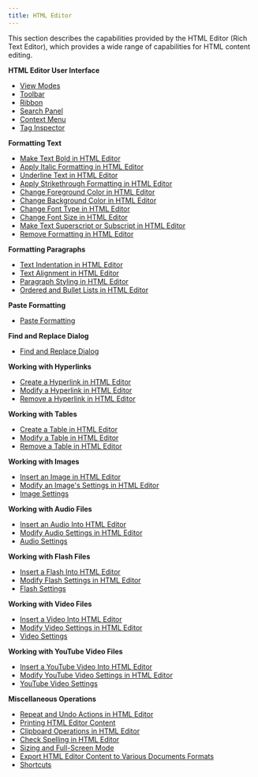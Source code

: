 ```yaml
---
title: HTML Editor
---
```

This section describes the capabilities provided by the HTML Editor (Rich Text Editor), which  provides a wide range of capabilities for HTML content editing.

**HTML Editor User Interface**
* [View Modes](../../interface-elements-for-web/articles/html-editor/html-editor-user-interface/view-modes.md)
* [Toolbar](../../interface-elements-for-web/articles/html-editor/html-editor-user-interface/toolbar.md)
* [Ribbon](../../interface-elements-for-web/articles/html-editor/html-editor-user-interface/ribbon.md)
* [Search Panel](../../interface-elements-for-web/articles/html-editor/html-editor-user-interface/search-panel.md)
* [Context Menu](../../interface-elements-for-web/articles/html-editor/html-editor-user-interface/context-menu.md)
* [Tag Inspector](../../interface-elements-for-web/articles/html-editor/html-editor-user-interface/tag-inspector.md)

**Formatting Text**
* [Make Text Bold in HTML Editor](../../interface-elements-for-web/articles/html-editor/formatting-text/make-text-bold-in-html-editor.md)
* [Apply Italic Formatting in HTML Editor](../../interface-elements-for-web/articles/html-editor/formatting-text/apply-italic-formatting-in-html-editor.md)
* [Underline Text in HTML Editor](../../interface-elements-for-web/articles/html-editor/formatting-text/underline-text-in-html-editor.md)
* [Apply Strikethrough Formatting in HTML Editor](../../interface-elements-for-web/articles/html-editor/formatting-text/apply-strikethrough-formatting-in-html-editor.md)
* [Change Foreground Color in HTML Editor](../../interface-elements-for-web/articles/html-editor/formatting-text/change-foreground-color-in-html-editor.md)
* [Change Background Color in HTML Editor](../../interface-elements-for-web/articles/html-editor/formatting-text/change-background-color-in-html-editor.md)
* [Change Font Type in HTML Editor](../../interface-elements-for-web/articles/html-editor/formatting-text/change-font-type-in-html-editor.md)
* [Change Font Size in HTML Editor](../../interface-elements-for-web/articles/html-editor/formatting-text/change-font-size-in-html-editor.md)
* [Make Text Superscript or Subscript in HTML Editor](../../interface-elements-for-web/articles/html-editor/formatting-text/make-text-superscript-or-subscript-in-html-editor.md)
* [Remove Formatting in HTML Editor](../../interface-elements-for-web/articles/html-editor/formatting-text/remove-formatting-in-html-editor.md)

**Formatting Paragraphs**
* [Text Indentation in HTML Editor](../../interface-elements-for-web/articles/html-editor/formatting-paragraphs/text-indentation-in-html-editor.md)
* [Text Alignment in HTML Editor](../../interface-elements-for-web/articles/html-editor/formatting-paragraphs/text-alignment-in-html-editor.md)
* [Paragraph Styling in HTML Editor](../../interface-elements-for-web/articles/html-editor/formatting-paragraphs/paragraph-styling-in-html-editor.md)
* [Ordered and Bullet Lists in HTML Editor](../../interface-elements-for-web/articles/html-editor/formatting-paragraphs/ordered-and-bullet-lists-in-html-editor.md)

**Paste Formatting**
* [Paste Formatting](../../interface-elements-for-web/articles/html-editor/paste-formatting.md)

**Find and Replace Dialog**
* [Find and Replace Dialog](../../interface-elements-for-web/articles/html-editor/find-and-replace-dialog/find-and-replace-dialog.md)

**Working with Hyperlinks**
* [Create a Hyperlink in HTML Editor](../../interface-elements-for-web/articles/html-editor/working-with-hyperlinks/create-a-hyperlink-in-html-editor.md)
* [Modify a Hyperlink in HTML Editor](../../interface-elements-for-web/articles/html-editor/working-with-hyperlinks/modify-a-hyperlink-in-html-editor.md)
* [Remove a Hyperlink in HTML Editor](../../interface-elements-for-web/articles/html-editor/working-with-hyperlinks/remove-a-hyperlink-in-html-editor.md)

**Working with Tables**
* [Create a Table in HTML Editor](../../interface-elements-for-web/articles/html-editor/working-with-tables/create-a-table-in-html-editor.md)
* [Modify a Table in HTML Editor](../../interface-elements-for-web/articles/html-editor/working-with-tables/modify-a-table-in-html-editor.md)
* [Remove a Table in HTML Editor](../../interface-elements-for-web/articles/html-editor/working-with-tables/remove-a-table-in-html-editor.md)

**Working with Images**
* [Insert an Image in HTML Editor](../../interface-elements-for-web/articles/html-editor/working-with-images/insert-an-image-in-html-editor.md)
* [Modify an Image's Settings in HTML Editor](../../interface-elements-for-web/articles/html-editor/working-with-images/modify-an-image's-settings-in-html-editor.md)
* [Image Settings](../../interface-elements-for-web/articles/html-editor/working-with-images/image-settings.md)

**Working with Audio Files**
* [Insert an Audio Into HTML Editor](../../interface-elements-for-web/articles/html-editor/working-with-audio-files/insert-an-audio-into-html-editor.md)
* [Modify Audio Settings in HTML Editor](../../interface-elements-for-web/articles/html-editor/working-with-audio-files/modify-audio-settings-in-html-editor.md)
* [Audio Settings](../../interface-elements-for-web/articles/html-editor/working-with-audio-files/audio-settings.md)

**Working with Flash Files**
* [Insert a Flash Into HTML Editor](../../interface-elements-for-web/articles/html-editor/working-with-flash-files/insert-a-flash-into-html-editor.md)
* [Modify Flash Settings in HTML Editor](../../interface-elements-for-web/articles/html-editor/working-with-flash-files/modify-flash-settings-in-html-editor.md)
* [Flash Settings](../../interface-elements-for-web/articles/html-editor/working-with-flash-files/flash-settings.md)

**Working with Video Files**
* [Insert a Video Into HTML Editor](../../interface-elements-for-web/articles/html-editor/working-with-video-files/insert-a-video-into-html-editor.md)
* [Modify Video Settings in HTML Editor](../../interface-elements-for-web/articles/html-editor/working-with-video-files/modify-video-settings-in-html-editor.md)
* [Video Settings](../../interface-elements-for-web/articles/html-editor/working-with-video-files/video-settings.md)

**Working with YouTube Video Files**
* [Insert a YouTube Video Into HTML Editor](../../interface-elements-for-web/articles/html-editor/working-with-youtube-video/insert-a-youtube-video-into-html-editor.md)
* [Modify YouTube Video Settings in HTML Editor](../../interface-elements-for-web/articles/html-editor/working-with-youtube-video/modify-youtube-video-settings-in-html-editor.md)
* [YouTube Video Settings](../../interface-elements-for-web/articles/html-editor/working-with-youtube-video/youtube-video-settings.md)

**Miscellaneous Operations**
* [Repeat and Undo Actions in HTML Editor](../../interface-elements-for-web/articles/html-editor/miscellaneous-operations/repeat-and-undo-actions-in-html-editor.md)
* [Printing HTML Editor Content](../../interface-elements-for-web/articles/html-editor/miscellaneous-operations/printing-html-editor-content.md)
* [Clipboard Operations in HTML Editor](../../interface-elements-for-web/articles/html-editor/miscellaneous-operations/clipboard-operations-in-html-editor.md)
* [Check Spelling in HTML Editor](../../interface-elements-for-web/articles/html-editor/miscellaneous-operations/check-spelling-in-html-editor.md)
* [Sizing and Full-Screen Mode](../../interface-elements-for-web/articles/html-editor/miscellaneous-operations/sizing-and-full-screen-mode.md)
* [Export HTML Editor Content to Various Documents Formats](../../interface-elements-for-web/articles/html-editor/miscellaneous-operations/export-html-editor-content-to-various-documents-formats.md)
* [Shortcuts](../../interface-elements-for-web/articles/html-editor/miscellaneous-operations/shortcuts.md)